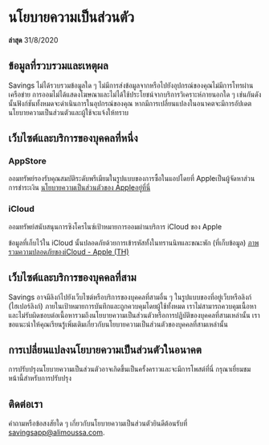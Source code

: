 # นโยบายความเป็นส่วนตัว

**ล่าสุด**
31/8/2020

## ข้อมูลที่รวบรวมและเหตุผล

Savings ไม่ได้รวบรวมข้อมูลใด ๆ ไม่มีการส่งข้อมูลจากหรือไปยังอุปกรณ์ของคุณไม่มีการโทรผ่านเครือข่าย การออมไม่ได้แสดงโฆษณาและไม่ได้ใช้ประโยชน์จากบริการวิเคราะห์ภายนอกใด ๆ เช่นกันดังนั้นฟังก์ชันทั้งหมดจะดําเนินการในอุปกรณ์ของคุณ หากมีการเปลี่ยนแปลงในอนาคตจะมีการอัปเดตนโยบายความเป็นส่วนตัวและผู้ใช้จะแจ้งให้ทราบ

## เว็บไซต์และบริการของบุคคลที่หนึ่ง

### AppStore

ออมทรัพย์รองรับคุณสมบัติระดับพรีเมียมในรูปแบบของการซื้อในแอปโดยที่ Appleเป็นผู้จัดหาส่วนการชําระเงิน
[นโยบายความเป็นส่วนตัวของ Appleอยู่ที่นี่](https://www.apple.com/legal/privacy/en-ww/)

### iCloud

ออมทรัพย์สนับสนุนการซิงโครไนซ์เป้าหมายการออมผ่านบริการ iCloud ของ Apple

ข้อมูลที่เก็บไว้ใน iCloud นั้นปลอดภัยด้วยการเข้ารหัสทั้งในทรานนิทและขณะพัก (ที่เก็บข้อมูล)
[ภาพรวมความปลอดภัยของiCloud - Apple (TH)](https://support.apple.com/en-us/HT202303)

## เว็บไซต์และบริการของบุคคลที่สาม

Savings อาจมีลิงก์ไปยังเว็บไซต์หรือบริการของบุคคลที่สามอื่น ๆ ในรูปแบบของที่อยู่เว็บหรือลิงก์ (ไฮเปอร์ลิงก์) ภายในเป้าหมายการบันทึกและถูกควบคุมโดยผู้ใช้ทั้งหมด เราไม่สามารถควบคุมเนื้อหาและไม่รับผิดชอบต่อเนื้อหารวมถึงนโยบายความเป็นส่วนตัวหรือการปฏิบัติของบุคคลที่สามเหล่านั้น เราขอแนะนําให้คุณเรียนรู้เพิ่มเติมเกี่ยวกับนโยบายความเป็นส่วนตัวของบุคคลที่สามเหล่านั้น

## การเปลี่ยนแปลงนโยบายความเป็นส่วนตัวในอนาคต

การปรับปรุงนโยบายความเป็นส่วนตัวอาจเกิดขึ้นเป็นครั้งคราวและจะมีการโพสต์ที่นี่ กรุณาเยี่ยมชมหน้านี้สําหรับการปรับปรุง

## ติดต่อเรา

คําถามหรือข้อสงสัยใด ๆ เกี่ยวกับนโยบายความเป็นส่วนตัวยินดีต้อนรับที่ 
[savingsapp@alimoussa.com](mailto:savingsapp@alimoussa.com).